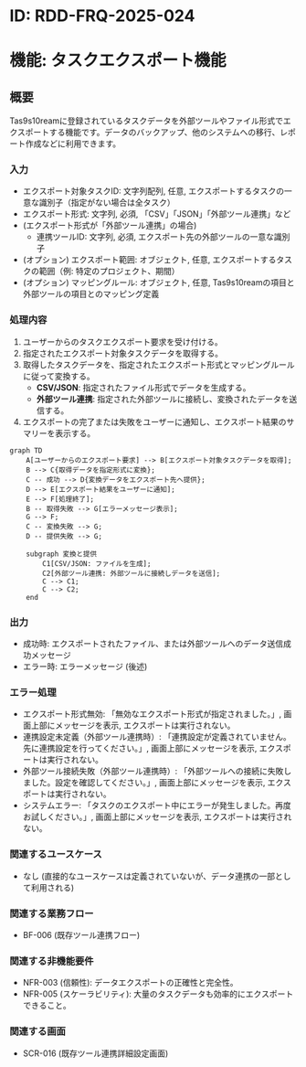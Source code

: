 # ID: RDD-FRQ-2025-024

# 機能: タスクエクスポート機能

## 概要

Tas9s10reamに登録されているタスクデータを外部ツールやファイル形式でエクスポートする機能です。データのバックアップ、他のシステムへの移行、レポート作成などに利用できます。

### 入力

- エクスポート対象タスクID: 文字列配列, 任意, エクスポートするタスクの一意な識別子（指定がない場合は全タスク）
- エクスポート形式: 文字列, 必須, 「CSV」「JSON」「外部ツール連携」など
- (エクスポート形式が「外部ツール連携」の場合)
  - 連携ツールID: 文字列, 必須, エクスポート先の外部ツールの一意な識別子
- (オプション) エクスポート範囲: オブジェクト, 任意, エクスポートするタスクの範囲（例: 特定のプロジェクト、期間）
- (オプション) マッピングルール: オブジェクト, 任意,
  Tas9s10reamの項目と外部ツールの項目とのマッピング定義

### 処理内容

1. ユーザーからのタスクエクスポート要求を受け付ける。
1. 指定されたエクスポート対象タスクデータを取得する。
1. 取得したタスクデータを、指定されたエクスポート形式とマッピングルールに従って変換する。
   - **CSV/JSON**: 指定されたファイル形式でデータを生成する。
   - **外部ツール連携**: 指定された外部ツールに接続し、変換されたデータを送信する。
1. エクスポートの完了または失敗をユーザーに通知し、エクスポート結果のサマリーを表示する。

```mermaid
graph TD
    A[ユーザーからのエクスポート要求] --> B[エクスポート対象タスクデータを取得];
    B --> C{取得データを指定形式に変換};
    C -- 成功 --> D{変換データをエクスポート先へ提供};
    D --> E[エクスポート結果をユーザーに通知];
    E --> F[処理終了];
    B -- 取得失敗 --> G[エラーメッセージ表示];
    G --> F;
    C -- 変換失敗 --> G;
    D -- 提供失敗 --> G;

    subgraph 変換と提供
        C1[CSV/JSON: ファイルを生成];
        C2[外部ツール連携: 外部ツールに接続しデータを送信];
        C --> C1;
        C --> C2;
    end
```

### 出力

- 成功時: エクスポートされたファイル、または外部ツールへのデータ送信成功メッセージ
- エラー時: エラーメッセージ (後述)

### エラー処理

- エクスポート形式無効: 「無効なエクスポート形式が指定されました。」, 画面上部にメッセージを表示, エクスポートは実行されない。
- 連携設定未定義（外部ツール連携時）: 「連携設定が定義されていません。先に連携設定を行ってください。」, 画面上部にメッセージを表示, エクスポートは実行されない。
- 外部ツール接続失敗（外部ツール連携時）: 「外部ツールへの接続に失敗しました。設定を確認してください。」, 画面上部にメッセージを表示, エクスポートは実行されない。
- システムエラー: 「タスクのエクスポート中にエラーが発生しました。再度お試しください。」, 画面上部にメッセージを表示, エクスポートは実行されない。

### 関連するユースケース

- なし (直接的なユースケースは定義されていないが、データ連携の一部として利用される)

### 関連する業務フロー

- BF-006 (既存ツール連携フロー)

### 関連する非機能要件

- NFR-003 (信頼性): データエクスポートの正確性と完全性。
- NFR-005
  (スケーラビリティ): 大量のタスクデータも効率的にエクスポートできること。

### 関連する画面

- SCR-016 (既存ツール連携詳細設定画面)
